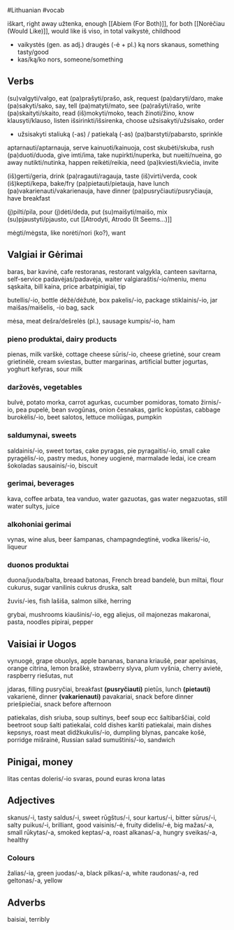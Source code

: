 #Lithuanian #vocab 

iškart, right away
užtenka, enough
[[Abiem (For Both)]], for both
[[Norėčiau (Would Like)]], would like
iš viso, in total
vaikystė, childhood
- vaikystės (gen. as adj.) draugės (-ė + pl.)
ką nors skanaus, something tasty/good
- kas/ką/ko nors, someone/something
## Verbs

(su)valgyti/valgo, eat
(pa)prašyti/prašo, ask, request
(pa)daryti/daro, make
(pa)sakyti/sako, say, tell
(pa)matyti/mato, see
(pa)rašyti/rašo, write
(pa)skaityti/skaito, read
(iš)mokyti/moko, teach
žinoti/žino, know
klausyti/klauso, listen
išsirinkti/išsirenka, choose
užsisakyti/užsisako, order
- užsisakyti staliuką (-as) / patiekalą (-as)
(pa)barstyti/pabarsto, sprinkle

aptarnauti/aptarnauja, serve
kainuoti/kainuoja, cost
skubėti/skuba, rush
(pa)duoti/duoda, give
imti/ima, take
nupirkti/nuperka, but
nueiti/nueina, go away
nutikti/nutinka, happen
reikėti/reikia, need
(pa)kviesti/kviečia, invite

(iš)gerti/geria, drink
(pa)ragauti/ragauja, taste
(iš)virti/verda, cook
(iš)kepti/kepa, bake/fry
(pa)pietauti/pietauja, have lunch
(pa)vakarienauti/vakarienauja, have dinner
(pa)pusryčiauti/pusryčiauja, have breakfast

(į)pilti/pila, pour
(į)dėti/deda, put
(su)maišyti/maišo, mix
(su)pjaustyti/pjausto, cut
[[Atrodyti, Atrodo (It Seems...)]]

mėgti/mėgsta, like
norėti/nori (ko?), want
## Valgiai ir Gėrimai

baras, bar
kavinė, cafe
restoranas, restorant
valgykla, canteen
savitarna, self-service
padavėjas/padavėja, waiter
valgiaraštis/-io/meniu, menu
sąskaita, bill
kaina, price
arbatpinigiai, tip

butellis/-io, bottle
dėžė/dėžutė, box
pakelis/-io, package
stiklainis/-io, jar
maišas/maišelis, -io bag, sack

mėsa, meat
dešra/dešrelės (pl.), sausage
kumpis/-io, ham

### pieno produktai, dairy products
pienas, milk
varškė, cottage cheese
sūris/-io, cheese
grietinė, sour cream
grietinėlė, cream
sviestas, butter
margarinas, artificial butter
jogurtas, yoghurt
kefyras, sour milk

### daržovės, vegetables
bulvė, potato
morka, carrot
agurkas, cucumber
pomidoras, tomato
žirnis/-io, pea
pupelė, bean
svogūnas, onion
česnakas, garlic
kopūstas, cabbage
burokėlis/-io, beet
salotos, lettuce
moliūgas, pumpkin

### saldumynai, sweets
saldainis/-io, sweet
tortas, cake
pyragas, pie
pyragaitis/-io, small cake
pyragėlis/-io, pastry
medus, honey
uogienė, marmalade
ledai, ice cream
šokoladas
sausainis/-io, biscuit

### gerimai, beverages
kava, coffee
arbata, tea
vanduo, water
gazuotas, gas water
negazuotas, still water
sultys, juice

### alkohoniai gerimai
vynas, wine
alus, beer
šampanas, champagndegtinė, vodka
likeris/-io, liqueur

### duonos produktai
duona/juoda/balta, breaad
batonas, French bread
bandelė, bun
miltai, flour
cukurus, sugar
vanilinis cukrus
druska, salt

žuvis/-ies, fish
lašiša, salmon
silkė, herring

grybai, mushrooms
kiaušinis/-io, egg
aliejus, oil
majonezas
makaronai, pasta, noodles
pipirai, pepper
## Vaisiai ir Uogos

vynuogė, grape
obuolys, apple
bananas, banana
kriaušė, pear
apelsinas, orange
citrina, lemon
braškė, strawberry
slyva, plum
vyšnia, cherry
avietė, raspberry
riešutas, nut

įdaras, filling
pusryčiai, breakfast __(pusryčiauti)__
pietūs, lunch __(pietauti)__
vakarienė, dinner __(vakarienauti)__
pavakariai, snack before dinner
priešpiečiai, snack before afternoon

patiekalas, dish
sriuba, soup
sultinys, beef soup ecc
šaltibarščiai, cold beetroot soup
šalti patiekalai, cold dishes
karšti patiekalai, main dishes
kepsnys, roast meat
didžkukulis/-io, dumpling
blynas, pancake
košė, porridge
mišrainė, Russian salad
sumuštinis/-io, sandwich

## Pinigai, money
litas
centas
doleris/-io
svaras, pound
euras
krona
latas

## Adjectives
skanus/-i, tasty
saldus/-i, sweet
rūgštus/-i, sour
kartus/-i, bitter
sūrus/-i, salty
puikus/-i, brilliant, good
vaisinis/-ė, fruity
didelis/-ė, big
mažas/-a, small
rūkytas/-a, smoked
keptas/-a, roast
alkanas/-a, hungry
sveikas/-a, healthy

### Colours
žalias/-ia, green
juodas/-a, black
pilkas/-a, white
raudonas/-a, red
geltonas/-a, yellow

## Adverbs
baisiai, terribly
